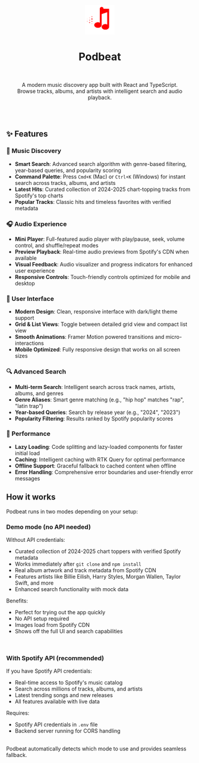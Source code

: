 
<div align="center" >
  <br/>
  <br/>
  <img src="/src/assets/svg/podbeat.svg" alt="Podbeat logo" width="80" height="auto" />
  <h1>Podbeat</h1>
  <br/>

  <p >
A modern music discovery app built with React and TypeScript. <br/> Browse tracks, albums, and artists with intelligent search and audio playback.
  </p>
</div>

<br/>
<br/>

## ✨ Features

### 🎵 Music Discovery
- **Smart Search**: Advanced search algorithm with genre-based filtering, year-based queries, and popularity scoring
- **Command Palette**: Press `Cmd+K` (Mac) or `Ctrl+K` (Windows) for instant search across tracks, albums, and artists
- **Latest Hits**: Curated collection of 2024-2025 chart-topping tracks from Spotify's top charts
- **Popular Tracks**: Classic hits and timeless favorites with verified metadata

### 🎧 Audio Experience
- **Mini Player**: Full-featured audio player with play/pause, seek, volume control, and shuffle/repeat modes
- **Preview Playback**: Real-time audio previews from Spotify's CDN when available
- **Visual Feedback**: Audio visualizer and progress indicators for enhanced user experience
- **Responsive Controls**: Touch-friendly controls optimized for mobile and desktop

### 🎨 User Interface
- **Modern Design**: Clean, responsive interface with dark/light theme support
- **Grid & List Views**: Toggle between detailed grid view and compact list view
- **Smooth Animations**: Framer Motion powered transitions and micro-interactions
- **Mobile Optimized**: Fully responsive design that works on all screen sizes

### 🔍 Advanced Search
- **Multi-term Search**: Intelligent search across track names, artists, albums, and genres
- **Genre Aliases**: Smart genre matching (e.g., "hip hop" matches "rap", "latin trap")
- **Year-based Queries**: Search by release year (e.g., "2024", "2023")
- **Popularity Filtering**: Results ranked by Spotify popularity scores

### 🚀 Performance
- **Lazy Loading**: Code splitting and lazy-loaded components for faster initial load
- **Caching**: Intelligent caching with RTK Query for optimal performance
- **Offline Support**: Graceful fallback to cached content when offline
- **Error Handling**: Comprehensive error boundaries and user-friendly error messages

## How it works

Podbeat runs in two modes depending on your setup:

### Demo mode (no API needed)
Without API credentials:
- Curated collection of 2024-2025 chart toppers with verified Spotify metadata
- Works immediately after `git clone` and `npm install`
- Real album artwork and track metadata from Spotify CDN
- Features artists like Billie Eilish, Harry Styles, Morgan Wallen, Taylor Swift, and more
- Enhanced search functionality with mock data

Benefits:
- Perfect for trying out the app quickly
- No API setup required
- Images load from Spotify CDN
- Shows off the full UI and search capabilities

<br/>


### With Spotify API (recommended)
If you have Spotify API credentials:
- Real-time access to Spotify's music catalog
- Search across millions of tracks, albums, and artists
- Latest trending songs and new releases
- All features available with live data

Requires:
- Spotify API credentials in `.env` file
- Backend server running for CORS handling

<br/>
Podbeat automatically detects which mode to use and provides seamless fallback.

<br/>
